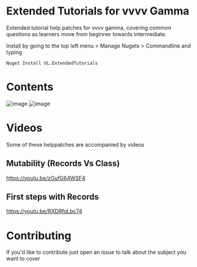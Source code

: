 # Extended Tutorials for vvvv Gamma
Extended tutorial help patches for vvvv gamma, covering common questions as learners move from beginner towards intermediate. 

Install by going to the top left menu > Manage Nugets > Commandline and typing 

````Nuget Install VL.ExtendedTutorials````

# Contents
![image](https://user-images.githubusercontent.com/4467208/195159919-e2f16f20-3ed7-476d-8016-3c392a35d61e.png)
![image](https://user-images.githubusercontent.com/4467208/195159939-a0ca1dd9-a79c-4630-a2e3-3576ca90d66e.png)



# Videos
Some of these helppatches are accompanied by videos

## Mutability (Records Vs Class)
https://youtu.be/zGufG64WSF4

## First steps with Records
https://youtu.be/RXDRfqLbc74

# Contributing
If you'd like to contribute just open an issue to talk about the subject you want to cover
